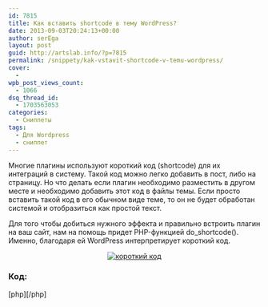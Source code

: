 ```yaml
---
id: 7815
title: Как вставить shortcode в тему WordPress?
date: 2013-09-03T20:24:13+00:00
author: serEga
layout: post
guid: http://artslab.info/?p=7815
permalink: /snippety/kak-vstavit-shortcode-v-temu-wordpress/
cover:
  - 
wpb_post_views_count:
  - 1066
dsq_thread_id:
  - 1703563053
categories:
  - Сниппеты
tags:
  - Для Wordpress
  - сниппет
---
```

Многие плагины используют короткий код (shortcode) для их интеграций в систему. Такой код можно легко добавить в пост, либо на страницу. Но что делать если плагин необходимо разместить в другом месте и необходимо добавить этот код в файлы темы. Если просто вставить такой код в его обычном виде теме, то он не будет обработан системой и отобразиться как простой текст.

<!--more-->

Для того чтобы добиться нужного эффекта и правильно встроить плагин на ваш сайт, нам на помощь придет PHP-функцией do_shortcode(). Именно, благодаря ей WordPress интерпретирует короткий код.

<center>
  <a href="http://img.artslab.info/shortcode_v_wp.png"><img src="http://img.artslab.info/shortcode_v_wp-300x86.png" alt="короткий код" class="aligncenter size-medium wp-image-7816" srcset="http://img.artslab.info/shortcode_v_wp-300x86.png 300w, http://img.artslab.info/shortcode_v_wp.png 622w" sizes="(max-width: 300px) 100vw, 300px" /></a>
</center>

### Код:

[php]<?php echo do\_shortcode("[your\_shortcode]"); ?>[/php]